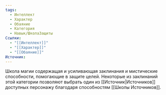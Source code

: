 ```yaml
---
tags:
  - Интеллект
  - Характер
  - Обаяние
  - Категория
  - Навык/ШколаЗащиты
Ссылки:
  - "[[Интеллект]]"
  - "[[Характер]]"
  - "[[Обаяние]]"
Источник:
---
```

Школа магии содержащая и усиливающая заклинания и мистические способности, помогающие в защите целей. Некоторые из заклинаний этой категории позволяют выбрать один из [[Источник|Источников]] доступных персонажу благодаря способностям [[Школы Источников]].
